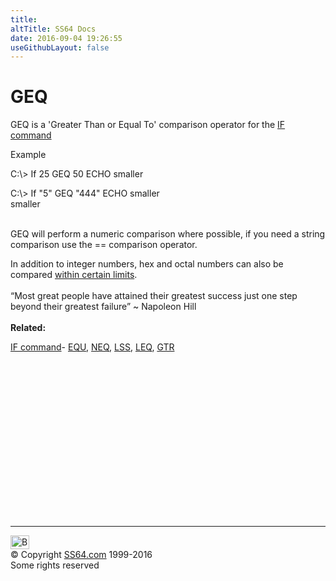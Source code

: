 ```yaml
---
title:
altTitle: SS64 Docs
date: 2016-09-04 19:26:55
useGithubLayout: false
---
```

<!-- #BeginLibraryItem "/Library/head_nt.lbi" --><!-- #EndLibraryItem --><h1>GEQ</h1>
<p>GEQ is a 'Greater Than or Equal To' comparison operator for the <a href="if.html">IF command</a> </p>
<p>Example</p>
<p class="code">C:\&gt; If 25 GEQ 50 ECHO smaller<br>
</p>
<p class="code">C:\&gt; If "5" GEQ "444" ECHO smaller<br>
smaller </p>
<p><br>
GEQ  will perform a numeric comparison where possible, if you need a string comparison use the <span class="code">==</span> comparison operator.<br>
</p>
<p>In addition to integer numbers, hex and octal numbers can also be compared <a href="syntax-wildcards.html#numeric">within certain limits</a>.<br>
<br>
<span class="quote">“Most great people have attained their greatest success just one step beyond their greatest failure” ~ Napoleon Hill</span><br>
<b><br>
Related:</b></p>
<p><a href="if.html">IF command</a>- <a href="equ.html"> EQU</a>, <a href="neq.html">NEQ</a>, <a href="lss.html">LSS</a>, <a href="leq.html">LEQ</a>, <a href="gtr.html">GTR</a></p><!-- #BeginLibraryItem "/Library/foot_nt.lbi" --><p>
<!-- windows300 -->
<ins class="adsbygoogle" style="display:inline-block;width:300px;height:250px" data-ad-client="ca-pub-6140977852749469" data-ad-slot="7649547908"></ins>
<script>
(adsbygoogle = window.adsbygoogle || []).push({});
</script></p>
<hr>
<div id="bl" class="footer"><a href="geq.html#"><img src="../images/top.png" width="30" height="22" alt="Back to the Top"></a></div>
<div id="br" class="footer, tagline">© Copyright <a href="../index.html">SS64.com</a> 1999-2016<br>
Some rights reserved</div><!-- #EndLibraryItem -->

